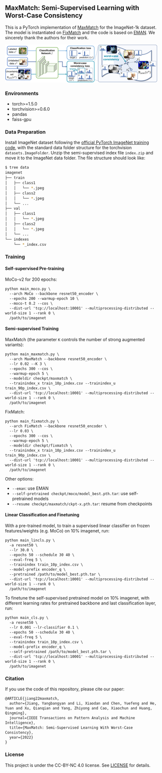 ## MaxMatch: Semi-Supervised Learning with Worst-Case Consistency

This is a PyTorch implementation of [MaxMatch](https://arxiv.org/abs/2209.12611) for the ImageNet-1k dataset. The model is instantiated on [FixMatch](https://arxiv.org/abs/2001.07685) and the code is based on [EMAN](https://github.com/amazon-science/exponential-moving-average-normalization). We sincerely thank the authors for their work.

![image](framework.png)


### Environments

* torch>=1.5.0
* torchvision>=0.6.0
* pandas
* faiss-gpu


### Data Preparation

Install ImageNet dataset following the [official PyTorch ImageNet training code](https://github.com/pytorch/examples/tree/master/imagenet), with the standard data folder structure for the torchvision ``datasets.ImageFolder``. Unzip the semi-supervised index file ``index.zip`` and move it to the ImageNet data folder. The file structure should look like:

  ```bash
  $ tree data
  imagenet
  ├── train
  │   ├── class1
  │   │   └── *.jpeg
  │   ├── class2
  │   │   └── *.jpeg
  │   └── ...
  ├── val
  │   ├── class1
  │   │   └── *.jpeg
  │   ├── class2
  │   │   └── *.jpeg
  │   └── ...
  └── indexes
      └── *_index.csv
  ```

### Training

#### Self-supervised Pre-training
MoCo-v2 for 200 epochs:
```
python main_moco.py \
  --arch MoCo --backbone resnet50_encoder \
  --epochs 200 --warmup-epoch 10 \
  --moco-t 0.2 --cos \
  --dist-url 'tcp://localhost:10001' --multiprocessing-distributed --world-size 1 --rank 0 \
  /path/to/imagenet
```

#### Semi-supervised Training
MaxMatch (the parameter ``K`` controls the number of strong augmented variants):
```
python main_maxmatch.py \
  --arch MaxMatch --backbone resnet50_encoder \
  --lr 0.02 --K 3 \
  --epochs 300 --cos \
  --warmup-epoch 5 \
  --modeldir checkpt/maxmatch \
  --trainindex_x train_10p_index.csv --trainindex_u train_90p_index.csv \
  --dist-url 'tcp://localhost:10001' --multiprocessing-distributed --world-size 1 --rank 0 \
  /path/to/imagenet
```

FixMatch:
```
python main_fixmatch.py \
  --arch FixMatch --backbone resnet50_encoder \
  --lr 0.03 \
  --epochs 300 --cos \
  --warmup-epoch 5 \
  --modeldir checkpt/fixmatch \
  --trainindex_x train_10p_index.csv --trainindex_u train_90p_index.csv \
  --dist-url 'tcp://localhost:10001' --multiprocessing-distributed --world-size 1 --rank 0 \
  /path/to/imagenet
```

Other options:
* ``--eman``: use EMAN
* ``--self-pretrained checkpt/moco/model_best.pth.tar``: use self-pretrained models
* ``--resume checkpt/maxmatch/ckpt-x.pth.tar``: resume from checkpoints

#### Linear Classification and Finetuning

With a pre-trained model, to train a supervised linear classifier on frozen features/weights (e.g. MoCo) on 10% imagenet, run:
```
python main_lincls.py \
  -a resnet50 \
  --lr 30.0 \
  --epochs 50 --schedule 30 40 \
  --eval-freq 5 \
  --trainindex train_10p_index.csv \
  --model-prefix encoder_q \
  --pretrained /path/to/model_best.pth.tar \
  --dist-url 'tcp://localhost:10001' --multiprocessing-distributed --world-size 1 --rank 0 \
  /path/to/imagenet
```

To finetune the self-supervised pretrained model on 10% imagenet, with different learning rates for pretrained backbone and last classification layer, run:
```
python main_cls.py \
  -a resnet50 \
  --lr 0.001 --lr-classifier 0.1 \
  --epochs 50 --schedule 30 40 \
  --eval-freq 5 \
  --trainindex train_10p_index.csv \
  --model-prefix encoder_q \
  --self-pretrained /path/to/model_best.pth.tar \
  --dist-url 'tcp://localhost:10001' --multiprocessing-distributed --world-size 1 --rank 0 \
  /path/to/imagenet
```


### Citation

If you use the code of this repository, please cite our paper:
```
@ARTICLE{jiang22maxmatch,
  author={Jiang, Yangbangyan and Li, Xiaodan and Chen, Yuefeng and He, Yuan and Xu, Qianqian and Yang, Zhiyong and Cao, Xiaochun and Huang, Qingming},
  journal={IEEE Transactions on Pattern Analysis and Machine Intelligence},
  title={MaxMatch: Semi-Supervised Learning With Worst-Case Consistency},
  year={2022}
}
```


### License

This project is under the CC-BY-NC 4.0 license. See [LICENSE](LICENSE) for details.
